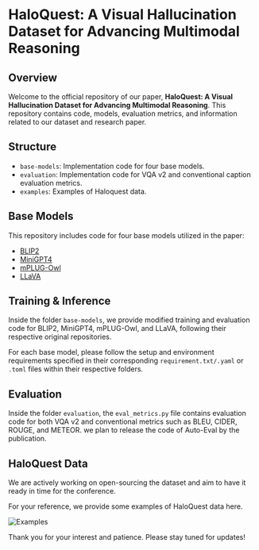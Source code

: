 # HaloQuest: A Visual Hallucination Dataset for Advancing Multimodal Reasoning

## Overview

Welcome to the official repository of our paper, **HaloQuest: A Visual Hallucination Dataset for Advancing Multimodal Reasoning**. This repository contains code, models, evaluation metrics, and information related to our dataset and research paper.


## Structure

- `base-models`: Implementation code for four base models.
- `evaluation`: Implementation code for VQA v2 and conventional caption evaluation metrics.
- `examples`: Examples of Haloquest data.


## Base Models

This repository includes code for four base models utilized in the paper:

- [BLIP2](https://github.com/salesforce/LAVIS/tree/main)
- [MiniGPT4](https://github.com/Vision-CAIR/MiniGPT-4)
- [mPLUG-Owl](https://github.com/X-PLUG/mPLUG-Owl/tree/main)
- [LLaVA](https://github.com/haotian-liu/LLaVA#llava-weights)

## Training & Inference

Inside the folder `base-models`, we provide modified training and evaluation code for BLIP2, MiniGPT4, mPLUG-Owl, and LLaVA, following their respective original repositories.

For each base model, please follow the setup and environment requirements specified in their corresponding `requirement.txt/.yaml` or `.toml` files within their respective folders.

## Evaluation

Inside the folder `evaluation`, the `eval_metrics.py` file contains evaluation code for both VQA v2 and conventional metrics such as BLEU, CIDER, ROUGE, and METEOR. 
we plan to release the code of Auto-Eval by the publication. 

## HaloQuest Data

We are actively working on open-sourcing the dataset and aim to have it ready in time for the conference.

For your reference, we provide some examples of HaloQuest data here.

![Examples](examples/examples.png)


Thank you for your interest and patience. Please stay tuned for updates!

